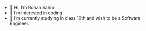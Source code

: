 - 👋 Hi, I’m Rohan Sahni
- 👀 I’m interested in coding
- 🌱 I’m currently studying in class 10th and wish to be a Software Engineer.

<!---
Rohan-sahni/Rohan-sahni is a ✨ special ✨ repository because its `README.md` (this file) appears on your GitHub profile.
You can click the Preview link to take a look at your changes.
--->
